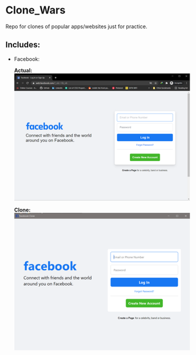 # Clone_Wars

Repo for clones of popular apps/websites just for practice.

## Includes:
- Facebook:

  **Actual:**
  ![FB_actual](https://raw.githubusercontent.com/CHR-onicles/Clone_Wars/main/Facebook/Log_In_Page/screenshots/facebook_site.png)
  
    **Clone:**
    <img src='Facebook/Log_In_Page/screenshots/fb_clone.png' width=800> 
